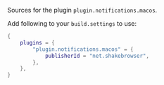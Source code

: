 Sources for the plugin `plugin.notifications.macos`.

Add following to your `build.settings` to use:
```lua
{
    plugins = {
        "plugin.notifications.macos" = {
            publisherId = "net.shakebrowser",
        },
    },
}
```
